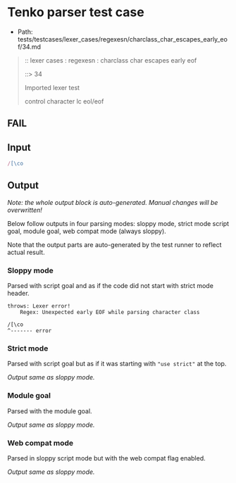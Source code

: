 # Tenko parser test case

- Path: tests/testcases/lexer_cases/regexesn/charclass_char_escapes_early_eof/34.md

> :: lexer cases : regexesn : charclass char escapes early eof
>
> ::> 34
>
> Imported lexer test
>
> control character lc eol/eof

## FAIL

## Input

`````js
/[\co
`````

## Output

_Note: the whole output block is auto-generated. Manual changes will be overwritten!_

Below follow outputs in four parsing modes: sloppy mode, strict mode script goal, module goal, web compat mode (always sloppy).

Note that the output parts are auto-generated by the test runner to reflect actual result.

### Sloppy mode

Parsed with script goal and as if the code did not start with strict mode header.

`````
throws: Lexer error!
    Regex: Unexpected early EOF while parsing character class

/[\co
^------- error
`````

### Strict mode

Parsed with script goal but as if it was starting with `"use strict"` at the top.

_Output same as sloppy mode._

### Module goal

Parsed with the module goal.

_Output same as sloppy mode._

### Web compat mode

Parsed in sloppy script mode but with the web compat flag enabled.

_Output same as sloppy mode._
